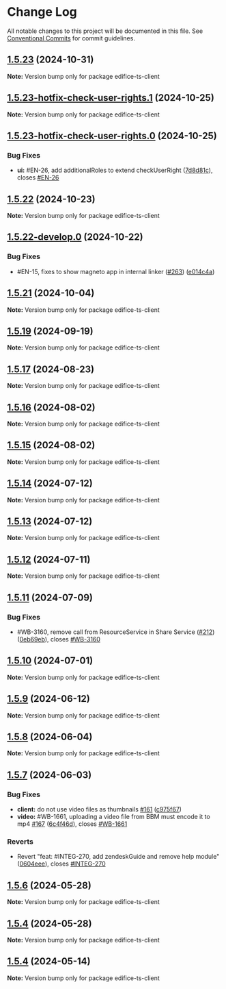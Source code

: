 # Change Log

All notable changes to this project will be documented in this file.
See [Conventional Commits](https://conventionalcommits.org) for commit guidelines.

## [1.5.23](https://github.com/edificeio/edifice-ui/compare/v1.5.22...v1.5.23) (2024-10-31)

**Note:** Version bump only for package edifice-ts-client

## [1.5.23-hotfix-check-user-rights.1](https://github.com/edificeio/edifice-ui/compare/v1.5.23-hotfix-check-user-rights.0...v1.5.23-hotfix-check-user-rights.1) (2024-10-25)

**Note:** Version bump only for package edifice-ts-client

## [1.5.23-hotfix-check-user-rights.0](https://github.com/edificeio/edifice-ui/compare/v1.5.22...v1.5.23-hotfix-check-user-rights.0) (2024-10-25)

### Bug Fixes

- **ui:** #EN-26, add additionalRoles to extend checkUserRight ([7d8d81c](https://github.com/edificeio/edifice-ui/commit/7d8d81c80049f4bdec792ae82422a80540f1f086)), closes [#EN-26](https://github.com/edificeio/edifice-ui/issues/EN-26)

## [1.5.22](https://github.com/edificeio/edifice-ui/compare/v1.5.22-develop.0...v1.5.22) (2024-10-23)

**Note:** Version bump only for package edifice-ts-client

## [1.5.22-develop.0](https://github.com/edificeio/edifice-ui/compare/v1.5.21...v1.5.22-develop.0) (2024-10-22)

### Bug Fixes

- #EN-15, fixes to show magneto app in internal linker ([#263](https://github.com/edificeio/edifice-ui/issues/263)) ([e014c4a](https://github.com/edificeio/edifice-ui/commit/e014c4aa591e4cc6143d8d2963ee2811d285cdad))

## [1.5.21](https://github.com/edificeio/edifice-ui/compare/v1.5.21-develop.0...v1.5.21) (2024-10-04)

**Note:** Version bump only for package edifice-ts-client

## [1.5.19](https://github.com/edificeio/edifice-ui/compare/v1.5.19-develop.2...v1.5.19) (2024-09-19)

**Note:** Version bump only for package edifice-ts-client

## [1.5.17](https://github.com/edificeio/edifice-ui/compare/v1.5.17-develop.1...v1.5.17) (2024-08-23)

**Note:** Version bump only for package edifice-ts-client

## [1.5.16](https://github.com/edificeio/edifice-ui/compare/v1.5.16-develop.0...v1.5.16) (2024-08-02)

**Note:** Version bump only for package edifice-ts-client

## [1.5.15](https://github.com/edificeio/edifice-ui/compare/v1.5.15-develop.2...v1.5.15) (2024-08-02)

**Note:** Version bump only for package edifice-ts-client

## [1.5.14](https://github.com/edificeio/edifice-ui/compare/v1.5.14-develop.0...v1.5.14) (2024-07-12)

**Note:** Version bump only for package edifice-ts-client

## [1.5.13](https://github.com/edificeio/edifice-ui/compare/v1.5.13-develop.2...v1.5.13) (2024-07-12)

**Note:** Version bump only for package edifice-ts-client

## [1.5.12](https://github.com/edificeio/edifice-ui/compare/v1.5.12-develop.2...v1.5.12) (2024-07-11)

**Note:** Version bump only for package edifice-ts-client

## [1.5.11](https://github.com/edificeio/edifice-ui/compare/v1.5.10...v1.5.11) (2024-07-09)

### Bug Fixes

- #WB-3160, remove call from ResourceService in Share Service ([#212](https://github.com/edificeio/edifice-ui/issues/212)) ([0eb69eb](https://github.com/edificeio/edifice-ui/commit/0eb69ebc4ed2e0b9d618d411acd4e399920ff85c)), closes [#WB-3160](https://github.com/edificeio/edifice-ui/issues/WB-3160)

## [1.5.10](https://github.com/edificeio/edifice-ui/compare/v1.5.10-develop.7...v1.5.10) (2024-07-01)

**Note:** Version bump only for package edifice-ts-client

## [1.5.9](https://github.com/edificeio/edifice-ui/compare/v1.5.9-develop.5...v1.5.9) (2024-06-12)

**Note:** Version bump only for package edifice-ts-client

## [1.5.8](https://github.com/edificeio/edifice-ui/compare/v1.5.8-develop.1...v1.5.8) (2024-06-04)

**Note:** Version bump only for package edifice-ts-client

## [1.5.7](https://github.com/edificeio/edifice-ui/compare/v1.5.5...v1.5.7) (2024-06-03)

### Bug Fixes

- **client:** do not use video files as thumbnails [#161](https://github.com/edificeio/edifice-ui/issues/161) ([c975f67](https://github.com/edificeio/edifice-ui/commit/c975f67b48720607842439c755626a73e636c74d))
- **video:** #WB-1661, uploading a video file from BBM must encode it to mp4 [#167](https://github.com/edificeio/edifice-ui/issues/167) ([6c4f46d](https://github.com/edificeio/edifice-ui/commit/6c4f46de669e3caba994092433674b90b210ce06)), closes [#WB-1661](https://github.com/edificeio/edifice-ui/issues/WB-1661)

### Reverts

- Revert "feat: #INTEG-270, add zendeskGuide and remove help module" ([0604eee](https://github.com/edificeio/edifice-ui/commit/0604eee9cd3b52785052936864ea866d43e8422c)), closes [#INTEG-270](https://github.com/edificeio/edifice-ui/issues/INTEG-270)

## [1.5.6](https://github.com/edificeio/edifice-ui/compare/v1.5.4-develop.22...v1.5.6) (2024-05-28)

**Note:** Version bump only for package edifice-ts-client

## [1.5.4](https://github.com/edificeio/edifice-ui/compare/v1.5.4-develop.22...v1.5.4) (2024-05-28)

**Note:** Version bump only for package edifice-ts-client

## [1.5.4](https://github.com/edificeio/edifice-ui/compare/v1.5.4-develop.7...v1.5.4) (2024-05-14)

**Note:** Version bump only for package edifice-ts-client
